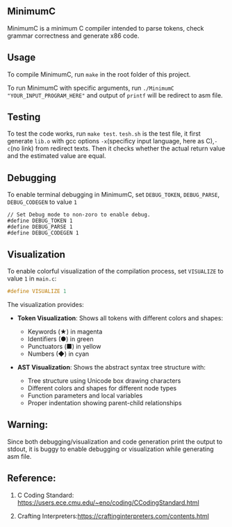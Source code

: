 ## MinimumC

MinimumC is a minimum C compiler intended to parse tokens, check grammar correctness and generate x86 code.


## Usage
To compile MinimumC, run `make` in the root folder of this project.

To run MinimumC with specific arguments, run `./MinimumC "YOUR_INPUT_PROGRAM_HERE"` and output of  `printf` will be redirect to asm file.

## Testing
To test the code works, run `make test`. `tesh.sh` is the test
file, it first generate `lib.o` with gcc options `-x`(specificy input language, here as C),`-c`(no link) from redirect texts.
Then it checks whether the actual return value and the estimated value are equal.

## Debugging
To enable terminal debugging in MinimumC, set
`DEBUG_TOKEN`, `DEBUG_PARSE`, `DEBUG_CODEGEN` to value `1`
```
// Set Debug mode to non-zoro to enable debug.
#define DEBUG_TOKEN 1
#define DEBUG_PARSE 1
#define DEBUG_CODEGEN 1
```

## Visualization
To enable colorful visualization of the compilation process, set `VISUALIZE` to value `1` in `main.c`:
```c
#define VISUALIZE 1
```

The visualization provides:
- **Token Visualization**: Shows all tokens with different colors and shapes:
  - Keywords (★) in magenta
  - Identifiers (●) in green
  - Punctuators (■) in yellow
  - Numbers (◆) in cyan

- **AST Visualization**: Shows the abstract syntax tree structure with:
  - Tree structure using Unicode box drawing characters
  - Different colors and shapes for different node types
  - Function parameters and local variables
  - Proper indentation showing parent-child relationships

## Warning:
Since both debugging/visualization and code generation print the output to stdout, it is buggy to enable debugging or visualization while generating asm file. 

## Reference:
1. C Coding Standard: https://users.ece.cmu.edu/~eno/coding/CCodingStandard.html

2. Crafting Interpreters:https://craftinginterpreters.com/contents.html